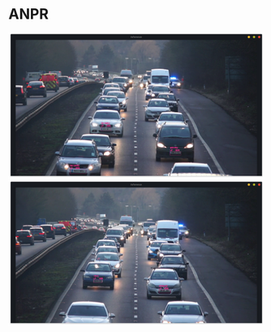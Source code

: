 # ANPR



<img src="/screens/sc1.png" alt="My cool logo"/>
<img src="/screens/sc2.png" alt="My cool logo"/>
